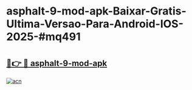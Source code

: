 # asphalt-9-mod-apk-Baixar-Gratis-Ultima-Versao-Para-Android-IOS-2025-#mq491

# <h2><a href="https://ainizakaria.my?title=asphalt-9-mod-apk&ref=24M">🔗👉 🔴 asphalt-9-mod-apk</a></h2>

[![acn](https://github.com/user-attachments/assets/0f9c940e-d8b0-45ae-aac7-cd30a18b3e1c)](https://ainizakaria.my?title=asphalt-9-mod-apk&ref=24M)

